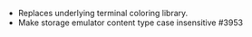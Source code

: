 - Replaces underlying terminal coloring library.
- Make storage emulator content type case insensitive #3953
